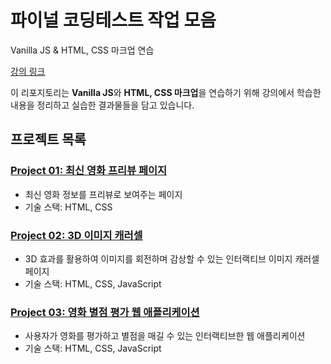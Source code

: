 # 파이널 코딩테스트 작업 모음
Vanilla JS & HTML, CSS 마크업 연습

[강의 링크](https://www.inflearn.com/course/%ED%94%84%EB%A1%A0%ED%8A%B8%EC%97%94%EB%93%9C-%ED%8C%8C%EC%9D%B4%EB%84%90-%EC%BD%94%EB%94%A9%ED%85%8C%EC%8A%A4%ED%8A%B8)

이 리포지토리는 **Vanilla JS**와 **HTML, CSS 마크업**을 연습하기 위해 강의에서 학습한 내용을 정리하고 실습한 결과물들을 담고 있습니다.

## 프로젝트 목록

### [Project 01: 최신 영화 프리뷰 페이지](project01/README.md)
- 최신 영화 정보를 프리뷰로 보여주는 페이지
- 기술 스택: HTML, CSS
### [Project 02: 3D 이미지 캐러셀](project02/README.md)
- 3D 효과를 활용하여 이미지를 회전하며 감상할 수 있는 인터랙티브 이미지 캐러셀 페이지
- 기술 스택: HTML, CSS, JavaScript
### [Project 03: 영화 별점 평가 웹 애플리케이션](project03/README.md)
- 사용자가 영화를 평가하고 별점을 매길 수 있는 인터랙티브한 웹 애플리케이션
- 기술 스택: HTML, CSS, JavaScript
